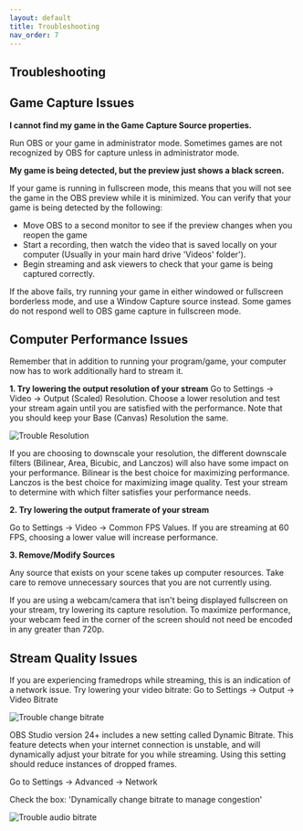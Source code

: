 ```yaml
---
layout: default
title: Troubleshooting
nav_order: 7
---
```


## Troubleshooting

## Game Capture Issues

**I cannot find my game in the Game Capture Source properties.**

Run OBS or your game in administrator mode. Sometimes games are not recognized by OBS for capture unless in administrator mode.

**My game is being detected, but the preview just shows a black screen.**

If your game is running in fullscreen mode, this means that you will not see the game in the OBS preview while it is minimized. You can verify that your game is being detected by the following:

- Move OBS to a second monitor to see if the preview changes when you reopen the game
- Start a recording, then watch the video that is saved locally on your computer (Usually in your main hard drive 'Videos' folder').
- Begin streaming and ask viewers to check that your game is being captured correctly.

If the above fails, try running your game in either windowed or fullscreen borderless mode, and use a Window Capture source instead. Some games do not respond well to OBS game capture in fullscreen mode.

## Computer Performance Issues

Remember that in addition to running your program/game, your computer now has to work additionally hard to stream it. 

**1. Try lowering the output resolution of your stream**
Go to Settings -> Video -> Output (Scaled) Resolution. Choose a lower resolution and test your stream again until you are satisfied with the performance. Note that you should keep your Base (Canvas) Resolution the same.

![Trouble Resolution](https://pazcharles02.github.io/OBS-and-Twitch-Livestreaming/assets/images/trouble-resolution.png?raw=true)

If you are choosing to downscale your resolution, the different downscale filters (Bilinear, Area, Bicubic, and Lanczos) will also have some impact on your performance.
Bilinear is the best choice for maximizing performance. Lanczos is the best choice for maximizing image quality.
Test your stream to determine with which filter satisfies your performance needs.

**2. Try lowering the output framerate of your stream**

Go to Settings -> Video -> Common FPS Values. If you are streaming at 60 FPS, choosing a lower value will increase performance.

**3. Remove/Modify Sources**

Any source that exists on your scene takes up computer resources. Take care to remove unnecessary sources that you are not currently using.

If you are using a webcam/camera that isn't being displayed fullscreen on your stream, try lowering its capture resolution. To maximize performance, your webcam feed in the corner of the screen should not need be encoded in any greater than 720p.


## Stream Quality Issues

If you are experiencing framedrops while streaming, this is an indication of a network issue. 
Try lowering your video bitrate:
Go to Settings -> Output -> Video Bitrate

![Trouble change bitrate](https://pazcharles02.github.io/OBS-and-Twitch-Livestreaming/assets/images/trouble-change-br.png?raw=true)


OBS Studio version 24+ includes a new setting called Dynamic Bitrate. This feature detects when your internet connection is unstable, and will dynamically adjust your bitrate for you while streaming. Using this setting should reduce instances of dropped frames. 

Go to Settings -> Advanced -> Network 

Check the box: 'Dynamically change bitrate to manage congestion'

![Trouble audio bitrate](https://pazcharles02.github.io/OBS-and-Twitch-Livestreaming/assets/images/trouble-autobitrate.png?raw=true)

